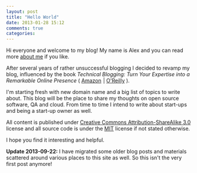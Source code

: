 ```yaml
---
layout: post
title: "Hello World"
date: 2013-01-28 15:12
comments: true
categories: 
---
```


Hi everyone and welcome to my blog! My name is Alex and you can read more [about me](/blog/2013/01/25/about-me/)
if you like.

After several years of rather unsuccessful blogging I decided to revamp my blog,
influenced by the book
*Technical Blogging: Turn Your Expertise into a Remarkable Online Presence*
(
<a href="http://www.amazon.com/gp/product/1934356883/ref=as_li_ss_tl?ie=UTF8&camp=1789&creative=390957&creativeASIN=1934356883&linkCode=as2&tag=atodorovorg-20">Amazon</a><img src="http://www.assoc-amazon.com/e/ir?t=atodorovorg-20&l=as2&o=1&a=1934356883" width="1" height="1" border="0" alt="" style="border:none !important; margin:0px !important;" />
|
<a href="http://www.tkqlhce.com/click-7040110-11260198?url=http%3A%2F%2Fshop.oreilly.com%2Fproduct%2F9781934356883.do%3Fcmp%3Daf-npa-book-product_cj_9781934356883_%7BPID%7D&cjsku=9781934356883" target="_top">O'Reilly</a><img src="http://www.ftjcfx.com/image-7040110-11260198" width="0" height="0" border="0" style="margin:0;padding:0;display:none;"/>
).

I'm starting fresh with new domain name and a big list of topics to write about. This blog will
be the place to share my thoughts on open source software, QA and cloud. From time to time
I intend to write about start-ups and being a start-up owner as well.

All content is published under
[Creative Commons Attribution-ShareAlike 3.0](http://creativecommons.org/licenses/by-sa/3.0/deed.en_US)
license and all source code is under the [MIT](http://opensource.org/licenses/MIT) license if not stated
otherwise.

I hope you find it interesting and helpful.

**Update 2013-09-22:**
I have migrated some older blog posts and materials scattered around various places
to this site as well. So this isn't the very first post anymore!
